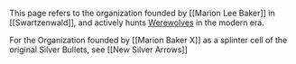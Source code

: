 This page refers to the organization founded by [[Marion Lee Baker]] in [[Swartzenwald]], and actively hunts [Werewolves](Werewolf.md) in the modern era.

For the Organization founded by [[Marion Baker X]] as a splinter cell of the original Silver Bullets, see [[New Silver Arrows]]

